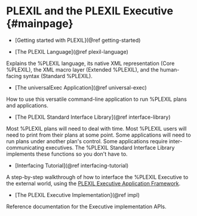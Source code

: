 # PLEXIL and the PLEXIL Executive {#mainpage}

* [Getting started with PLEXIL](@ref getting-started)

* [The PLEXIL Language](@ref plexil-language)

Explains the %PLEXIL language, its native XML representation (Core
%PLEXIL), the XML macro layer (Extended %PLEXIL), and the human-facing
syntax (Standard %PLEXIL).

* [The universalExec Application](@ref universal-exec)

How to use this versatile command-line application to run %PLEXIL plans
and applications.

* [The PLEXIL Standard Interface Library](@ref interface-library)

Most %PLEXIL plans will need to deal with time.  Most %PLEXIL users will
need to print from their plans at some point.  Some applications will
need to run plans under another plan's control.  Some applications
require inter-communicating executives.  The %PLEXIL Standard Interface
Library implements these functions so you don't have to.

* [Interfacing Tutorial](@ref interfacing-tutorial)

A step-by-step walkthrough of how to interface the %PLEXIL Executive
to the external world, using the
[PLEXIL Executive Application Framework](group___app-_framework.html).

* [The PLEXIL Executive Implementation](@ref impl)

Reference documentation for the Executive implementation APIs.
